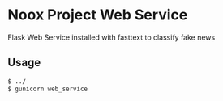 # Noox Project Web Service
Flask Web Service installed with fasttext to classify fake news

## Usage
```sh
$ ../
$ gunicorn web_service
```